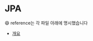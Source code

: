 # JPA
&#128516; reference는 각 파일 아래에 명시했습니다

- [개요](https://github.com/yooooonk/TIL/blob/master/Database/JPA/jpa.md)